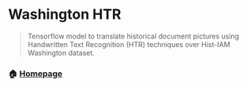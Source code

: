 # Washington HTR

> Tensorflow model to translate historical document pictures using Handwritten Text Recognition (HTR) techniques over Hist-IAM Washington dataset.

### 🏠 [Homepage](https://github.com/pguti19/washington_htr)
